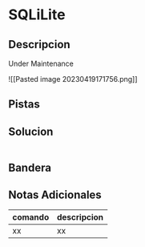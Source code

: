 # SQLiLite

## Descripcion
Under Maintenance

![[Pasted image 20230419171756.png]]

## Pistas


## Solucion 
```bash


```
## Bandera


## Notas Adicionales 
|comando|descripcion|
|---|---|
|xx|xx|
